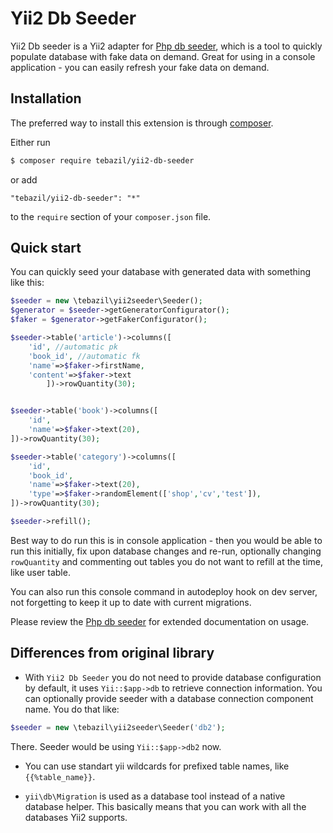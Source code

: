 # Yii2 Db Seeder

Yii2 Db seeder is a Yii2 adapter for [Php db seeder](http://github.com/tebazil/db-seeder), which is a tool to quickly populate database with fake data on demand. Great for using in a console application - you can easily refresh your fake data on demand.


## Installation

The preferred way to install this extension is through [composer](http://getcomposer.org/download/).

Either run

```bash
$ composer require tebazil/yii2-db-seeder
```

or add

```
"tebazil/yii2-db-seeder": "*"
```

to the `require` section of your `composer.json` file.

## Quick start

You can quickly seed your database with generated data with something like this:

```php
$seeder = new \tebazil\yii2seeder\Seeder();
$generator = $seeder->getGeneratorConfigurator();
$faker = $generator->getFakerConfigurator();

$seeder->table('article')->columns([
    'id', //automatic pk
    'book_id', //automatic fk
    'name'=>$faker->firstName,
    'content'=>$faker->text
        ])->rowQuantity(30);


$seeder->table('book')->columns([
    'id',
    'name'=>$faker->text(20),
])->rowQuantity(30);

$seeder->table('category')->columns([
    'id',
    'book_id',
    'name'=>$faker->text(20),
    'type'=>$faker->randomElement(['shop','cv','test']),
])->rowQuantity(30);

$seeder->refill();
```

Best way to do run this is in console application - then you would be able to run this initially, fix upon database changes and re-run, optionally changing `rowQuantity` and commenting out tables you do not want to refill at the time, like user table.

You can also run this console command in autodeploy hook on dev server, not forgetting to keep it up to date with current migrations.

Please review the [Php db seeder](http://github.com/tebazil/db-seeder) for extended documentation on usage. 

## Differences from original library
- With `Yii2 Db Seeder` you do not need to provide database configuration by default, it uses `Yii::$app->db` to retrieve connection information. 
You can optionally provide seeder with a database connection component name. You do that like:

```php
$seeder = new \tebazil\yii2seeder\Seeder('db2');
```

There. Seeder would be using `Yii::$app->db2` now.

- You can use standart yii wildcards for prefixed table names, like `{{%table_name}}`.

- `yii\db\Migration` is used as a database tool instead of a native database helper. This basically means that you can work with all the databases Yii2 supports. 



